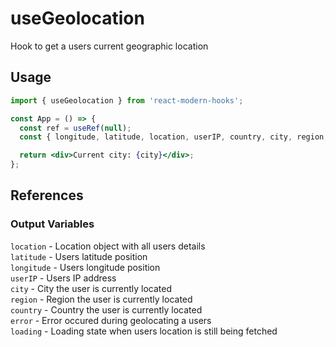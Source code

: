 # useGeolocation

Hook to get a users current geographic location

## Usage

```jsx
import { useGeolocation } from 'react-modern-hooks';

const App = () => {
  const ref = useRef(null);
  const { longitude, latitude, location, userIP, country, city, region, error, loading } = useGeolocation();

  return <div>Current city: {city}</div>;
};
```

## References

### Output Variables

`location` - Location object with all users details <br/>
`latitude` - Users latitude position<br/>
`longitude` - Users longitude position<br/>
`userIP` - Users IP address<br/>
`city` - City the user is currently located<br/>
`region` - Region the user is currently located<br/>
`country` - Country the user is currently located<br/>
`error` - Error occured during geolocating a users<br/>
`loading` - Loading state when users location is still being fetched
